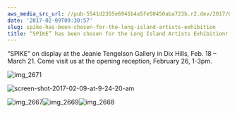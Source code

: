 ```yaml
---
aws_media_src_url: //pub-5541d2355e6941b4a5fe50450aba723b.r2.dev/2017/02/img_2671.jpg
date: '2017-02-09T09:30:57'
slug: spike-has-been-chosen-for-the-long-island-artists-exhibition
title: “SPIKE” has been chosen for the Long Island Artists Exhibition!
---
```


 “SPIKE” on display at the Jeanie Tengelson Gallery in Dix Hills, Feb. 18 – March 21. Come visit us at the opening reception, February 26, 1-3pm.

 ![img_2671](//pub-5541d2355e6941b4a5fe50450aba723b.r2.dev/2017/02/img_2671.jpg?w=602)

 ![screen-shot-2017-02-09-at-9-24-20-am](//pub-5541d2355e6941b4a5fe50450aba723b.r2.dev/2017/02/screen-shot-2017-02-09-at-9-24-20-am.png?w=602)

 ![img_2667](//pub-5541d2355e6941b4a5fe50450aba723b.r2.dev/2017/02/img_2667.jpg?w=602)![img_2669](//pub-5541d2355e6941b4a5fe50450aba723b.r2.dev/2017/02/img_2669.jpg?w=602)![img_2668](//pub-5541d2355e6941b4a5fe50450aba723b.r2.dev/2017/02/img_2668.jpg?w=602)
